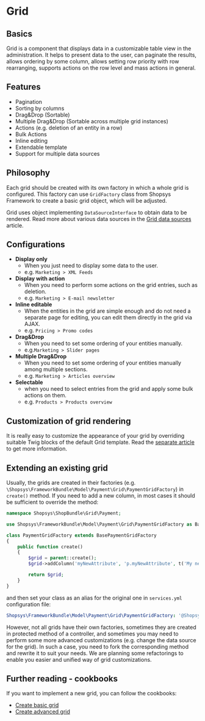 # Grid

## Basics
Grid is a component that displays data in a customizable table view in the administration.
It helps to present data to the user, can paginate the results, allows ordering by some column, allows setting row priority with row rearranging, supports actions on the row level and mass actions in general.

## Features
* Pagination
* Sorting by columns
* Drag&Drop (Sortable)
* Multiple Drag&Drop (Sortable across multiple grid instances)
* Actions (e.g. deletion of an entity in a row)
* Bulk Actions
* Inline editing
* Extendable template
* Support for multiple data sources

## Philosophy
Each grid should be created with its own factory in which a whole grid is configured.
This factory can use `GridFactory` class from Shopsys Framework to create a basic grid object, which will be adjusted.

Grid uses object implementing `DataSourceInterface` to obtain data to be rendered.
Read more about various data sources in the [Grid data sources](../administration/grid-data-sources.md) article.

## Configurations
- **Display only**
    - When you just need to display some data to the user.
    - e.g. `Marketing > XML Feeds`
- **Display with action**
    - When you need to perform some actions on the grid entries, such as deletion.
    - e.g. `Marketing > E-mail newsletter`
- **Inline editable**
    - When the entities in the grid are simple enough and do not need a separate page for editing, you can edit them directly in the grid via AJAX.
    - e.g. `Pricing > Promo codes`
- **Drag&Drop**
    - When you need to set some ordering of your entities manually.
    - e.g.`Marketing > Slider pages`
- **Multiple Drag&Drop**
    - When you need to set some ordering of your entities manually among multiple sections.
    - e.g. `Marketing > Articles overview`
- **Selectable**
    - when you need to select entries from the grid and apply some bulk actions on them.
    - e.g. `Products > Products overview`

## Customization of grid rendering
It is really easy to customize the appearance of your grid by overriding suitable Twig blocks of the default Grid template.
Read the [separate article](../administration/grid-rendering-customization.md) to get more information.

## Extending an existing grid
Usually, the grids are created in their factories (e.g. `\Shopsys\FrameworkBundle\Model\Payment\Grid\PaymentGridFactory`)
in `create()` method. If you need to add a new column, in most cases it should be sufficient to override the method:
```php
namespace Shopsys\ShopBundle\Grid\Payment;

use Shopsys\FrameworkBundle\Model\Payment\Grid\PaymentGridFactory as BasePaymentGridFactory;

class PaymentGridFactory extends BasePaymentGridFactory
{
    public function create()
    {
        $grid = parent::create();
        $grid->addColumn('myNewAttribute', 'p.myNewAttribute', t('My new attribute label'));

        return $grid;
    }
}
```
and then set your class as an alias for the original one in `services.yml` configuration file:
```yaml
Shopsys\FrameworkBundle\Model\Payment\Grid\PaymentGridFactory: '@Shopsys\ShopBundle\Grid\PaymentGridFactory'
```

However, not all grids have their own factories, sometimes they are created in protected method of a controller, and sometimes you may need to perform some more advanced customizations (e.g. change the data source for the grid).
In such a case, you need to fork the corresponding method and rewrite it to suit your needs.
We are planning some refactorings to enable you easier and unified way of grid customizations.

## Further reading - cookbooks
If you want to implement a new grid, you can follow the cookbooks:

* [Create basic grid](../cookbook/create-basic-grid.md)
* [Create advanced grid](../cookbook/create-advanced-grid.md)
